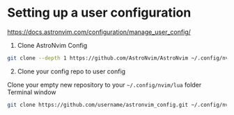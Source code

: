 # Setting up a user configuration

https://docs.astronvim.com/configuration/manage_user_config/


1. Clone AstroNvim Config

```bash
git clone --depth 1 https://github.com/AstroNvim/AstroNvim ~/.config/nvim
```


2. Clone your config repo to user config

Clone your empty new repository to your `~/.config/nvim/lua` folder
Terminal window
```bash
git clone https://github.com/username/astronvim_config.git ~/.config/nvim/lua/user
```

